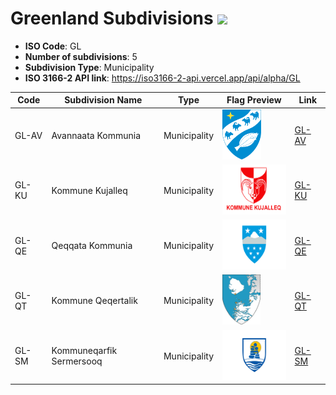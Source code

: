# Greenland Subdivisions ![](https://flagcdn.com/h40/gl.png)

- **ISO Code**: GL
- **Number of subdivisions**: 5
- **Subdivision Type**: Municipality
- **ISO 3166-2 API link**: https://iso3166-2-api.vercel.app/api/alpha/GL

| Code  | Subdivision Name         | Type | Flag Preview | Link |
|-------|--------------------------|--------------| -------------- |----------|
| GL-AV | Avannaata Kommunia | Municipality | <img src='https://raw.githubusercontent.com/amckenna41/iso3166-flag-icons/main/iso3166-2-icons/GL/GL-AV.svg' height='80'> | [GL-AV](https://github.com/amckenna41/iso3166-flag-icons/blob/main/iso3166-2-icons/GL/GL-AV.png) |
| GL-KU | Kommune Kujalleq | Municipality | <img src='https://raw.githubusercontent.com/amckenna41/iso3166-flag-icons/main/iso3166-2-icons/GL/GL-KU.svg' height='80'> | [GL-KU](https://github.com/amckenna41/iso3166-flag-icons/blob/main/iso3166-2-icons/GL/GL-KU.svg) |
| GL-QE | Qeqqata Kommunia | Municipality | <img src='https://raw.githubusercontent.com/amckenna41/iso3166-flag-icons/main/iso3166-2-icons/GL/GL-QE.svg' height='80'> | [GL-QE](https://github.com/amckenna41/iso3166-flag-icons/blob/main/iso3166-2-icons/GL/GL-QE.svg) |
| GL-QT | Kommune Qeqertalik | Municipality | <img src='https://raw.githubusercontent.com/amckenna41/iso3166-flag-icons/main/iso3166-2-icons/GL/GL-QT.svg' height='80'> | [GL-QT](https://github.com/amckenna41/iso3166-flag-icons/blob/main/iso3166-2-icons/GL/GL-QT.png) |
| GL-SM | Kommuneqarfik Sermersooq | Municipality | <img src='https://raw.githubusercontent.com/amckenna41/iso3166-flag-icons/main/iso3166-2-icons/GL/GL-SM.svg' height='80'> | [GL-SM](https://github.com/amckenna41/iso3166-flag-icons/blob/main/iso3166-2-icons/GL/GL-SM.svg) |
